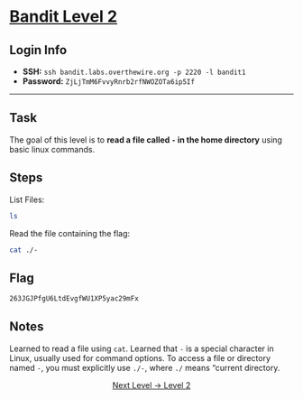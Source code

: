 # [Bandit Level 2](https://overthewire.org/wargames/bandit/bandit2.html)

## Login Info
- **SSH:** `ssh bandit.labs.overthewire.org -p 2220 -l bandit1`
- **Password:** `ZjLjTmM6FvvyRnrb2rfNWOZOTa6ip5If`

---

## Task 
The goal of this level is to **read a file called `-` in the home directory** using basic linux commands. 

## Steps
List Files:
```bash
ls
```

Read the file containing the flag:
```bash
cat ./-
```

## Flag 
```bash
263JGJPfgU6LtdEvgfWU1XP5yac29mFx
```


## Notes
Learned to read a file using `cat`.
Learned that `-` is a special character in Linux, usually used for command options.
To access a file or directory named `-`, you must explicitly use `./-`, where `./` means “current directory.


<p align="center">
<a href="level-2.md">Next Level → Level 2</a>
</p>
